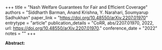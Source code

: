 +++
title = "Nash Welfare Guarantees for Fair and Efficient Coverage"
authors = "Siddharth Barman, Anand Krishna, Y. Narahari, Soumyarup Sadhukhan"
paper_link = "https://doi.org/10.48550/arXiv.2207.01970"
entrytype = "article"
publication_details = "CoRR, abs/2207.01970, 2022, url: <a href='https://doi.org/10.48550/arXiv.2207.01970' target='_blank'>https://doi.org/10.48550/arXiv.2207.01970</a>."
conference_date = "2022"
notes = ""
+++

<b>Abstract:</b>

